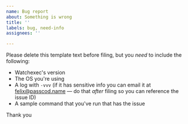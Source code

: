 ```yaml
---
name: Bug report
about: Something is wrong
title: ''
labels: bug, need-info
assignees: ''

---
```


Please delete this template text before filing, but you _need_ to include the following:

- Watchexec's version
- The OS you're using
- A log with `-vvv` (if it has sensitive info you can email it at felix@passcod.name — do that _after_ filing so you can reference the issue ID)
- A sample command that you've run that has the issue

Thank you
